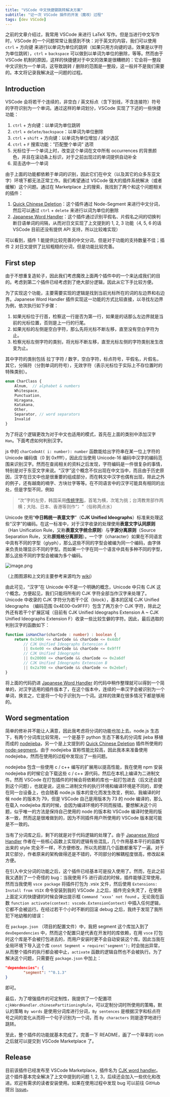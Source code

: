 ```yaml
---
title: "VSCode 中文快捷键跳转解决方案"
subtitle: "记一次 VSCode 插件的开发（魔改）过程"
tags: [dev VSCode]
---
```


之前的文章介绍过，我常用 VSCode 来进行 LaTeX 写作。但是当进行中文写作时，VSCode 的一个问题常常让我感到不快：对于英文的内容，我们可以使用 `ctrl` + 方向键 来进行以单词为单位的跳转（如果只用方向键的话，效果是以字符为单位跳转），`ctrl`  + `backspace` 可以做到以单词为单位的删除，等等。然而由于 VSCode 机制的原因，这样的快捷健对于中文的效果是很糟糕的：它会将一整段中文识别为一个单词，这导致跳转 / 删除的范围是一整段，这一般并不是我们需要的。本文将记录我解决这一问题的过程。

## Introduction

VSCode 会将若干个连续的，非空白 / 英文标点（含下划线，不含连接符）符号的字符识别为一个单词。通过这样的单词划分，VSCode 实现了下述的一些快捷功能：

1. `ctrl` + 方向键：以单词为单位跳转
2. `ctrl` + `delete/backspace`：以单词为单位删除
3. `ctrl` + `shift` + 方向键：以单词为单位增加 / 减少选区
4. `ctrl` + `F` 搜索功能：”匹配整个单词“ 选项
5. 光标位于一个单词上时，改变这个单词在文中所有 occurrences 的背景颜色，并且在滚动条上标识，对于之前出现过的单词提供自动补全
6. 双击选中一个单词

由于上面的功能都依赖于单词的识别，因此它们在中文（以及其它的众多东亚文字）环境下都无法正常工作。我们希望通过 VSCode 强大的插件系统解决（或者缓解）这个问题。通过在 Marketplace 上的搜索，我找到了两个和这个问题相关的插件：

1. [Quick Chinese Deletion](https://marketplace.visualstudio.com/items?itemName=ZacharyJia.quick-chinese-deletion)：这个插件通过 Node-Segment 来进行中文分词，然后可以通过 `ctrl` + `delete` 来进行以词为单位的删除
2. [Japanese Word Handler](https://marketplace.visualstudio.com/items?itemName=sgryjp.japanese-word-handler)：这个插件通过识别平假名、片假名之间的切换判断日语单词的间隔，从而对日文实现了上文提到的 1, 2, 3 功能（4, 5, 6 的话 VSCode 目前还没有提供 API 支持，所以比较难实现）

可以看到，插件 1 能提供比较完善的中文分词，但是对于功能的支持数量不佳；插件 2 对日文提供了比较粗糙的分词，但是功能比较完善。

## First step

由于不想重复造轮子，因此我们考虑魔改上面两个插件中的一个来达成我们的目的。考虑到第二个插件已经考虑到了绝大部分逻辑，因此从它下手比较方便。

为了实现这个功能，主要需要实现的逻辑是找到当前光标所在的词的左边界和右边界。Japanese Word Handler 插件实现这一功能的方式比较直接，以寻找左边界为例，依次执行如下步骤：

1. 如果光标位于行首，检察这一行是否为第一行，如果是的话那么左边界就是当前的光标位置，否则是上一行的行尾。
2. 如果光标的左侧是空白字符，那么先将光标不断左移，直至没有空白字符为止。
3. 检察光标左侧字符的类别，将光标不断左移，直至光标左侧的字符类别发生改变为止。

其中字符的类别包括 拉丁字符 / 数字，空白字符，标点符号，平假名，片假名，其它，分隔符（分割单词的符号），无效字符（表示光标位于实际上不存位置时的特殊类别）。

```typescript
enum CharClass {
    Alnum,  // alphabet & numbers
    Whitespace,
    Punctuation,
    Hiragana,
    Katakana,
    Other,
    Separator, // word separators
    Invalid
}
```

为了将这个逻辑更改为对于中文也适用的模式，首先在上面的类别中添加汉字 `Han`。下面考虑如何判别汉字。

js 中的 `charCodeAt( i: number): number` 函数能给出字符串在某一位上字符的 Unicode 编码值（0 到 0xffff），因此应当使用 Unicode-16 编码中汉字的编码范围来识别汉字。然而在查阅相关的资料之后发现，字符编码是一件很复杂的事情，特别是对于东亚文字来说。“汉字”这个概念不仅出现在中文当中，而且由于历史原因，汉字在日文中也是很重要的组成部分，而在韩文中汉字也偶有出现，除此之外的例子，还有越南的喃字、方块壮字等等。在不同语言中的汉字可能具有相同的出处，但是字型不同，例如

> “次”字的左旁，韩国采用[传统字形](https://zh.wikipedia.org/wiki/傳承字形)，首笔为横，次笔为挑；台湾教育部作两横；大陆、日本、香港等则作“冫”（俗称两点水）

Unicode 使用“**中日韩统一表意文字**”（**CJK Unified Ideographs**）标准来处理这些“汉字”的编码。在这一标准中，对于汉字收录的处理使用**表意文字认同原则**（Han Unification Rule，又称**表意文字统合原则**）与**字源分离原则**（Source Separation Rule，又称**原规格分离原则**）。一个字（character）如果在不同语言中具有不同的字型（glyph），那么这些不同的字型会被编为同一个编码，由字体来负责处理显示不同的字型。而如果一个字在同一个语言中具有多种不同的字型，那么这些不同的字型会被编为多个编码。

![image.png](https://p.sda1.dev/0/17316a4d38fb6a29a373d1d09b8a1da5/Te2kqplVQbicrxR.png)

（上图图源和上文的主要参考来源均为 [wiki](https://zh.wikipedia.org/zh-cn/中日韓統一表意文字)）

由此可见，“汉字”在 Unicode 中不是一个明确的概念，Unicode 中只有 CJK 这个概念。方便起见，我们只能将所有的 CJK 字符全部当作汉字来处理了。Unicode 中收录的 CJK 字符分为若干个区（block），基本的区域 CJK Unified Ideographs （编码范围 0x4E00–0x9FFF）包含了两万余个 CJK 字符，除此之外还有若干个扩展区域（目前有 CJK Unified Ideographs Extension A ~ CJK Unified Ideographs Extension F）收录一些比较生僻的字符。因此，最后选取的判别汉字的函数如下：

```typescript
function isHanChar(charCode : number) : boolean {
    return 0x3400 <= charCode && charCode <= 0x4dbf  
        // CJK Unified Ideographs Extension A
        || 0x4e00 <= charCode && charCode <= 0x9fff  
        // CJK Unified Ideographs
        || 0x20000 <= charCode && charCode <= 0x2a6df  
        // CJK Unified Ideographs Extension B
        || 0x2a700 <= charCode && charCode <= 0x2ebef;
}
```

将上面的代码扔进 [Japanese Word Handler](https://marketplace.visualstudio.com/items?itemName=sgryjp.japanese-word-handler) 的代码中稍作整理就可以得到一个简单的，对汉字适用的插件版本了，在这个版本中，连续的一串汉字会被识别为一个单词，换言之，它是将一个句子识别为一个词。这样的效果在很多情况下都是够用的。

## Word segmentation

简单的修补并不能让人满意，因此我考虑将分词的功能也加上去。node.js 生态下，有两个分词库比较常用，一个是基于 python 生态下著名的分词库 jieba 移植而成的 [nodejieba](https://github.com/yanyiwu/nodejieba)，另一个是上文提到的 [Quick Chinese Deletion](https://marketplace.visualstudio.com/items?itemName=ZacharyJia.quick-chinese-deletion) 插件所使用的 [node-segment](https://github.com/leizongmin/node-segment)。由于 nodejieba 宣称性能比较高，因此我本来准备使用 nodejieba，然而在使用的过程中发现出了一些问题。

nodejieba 包含一些使用 c / c++ 编写的扩展用以提高性能，我在使用 npm 安装 nodejieba 的时候它会下载这些 c / c++ 源代码，然后在本机上编译为二进制文件。然而 VSCode 在打包插件的时候会将依赖的库也一起打包进去（后文还会提到这个问题），也就是说，这些二进制文件的执行环境和编译环境是不同的，即使在同一台设备上，也会随着 node.js 版本的变化而发生改变，例如，我编译的时候 node 的版本为 79，但是 VSCode 自己是用版本为 73 的 node 编译的，那么在载入 nodejieba 库的时候，会因为编译环境的不同而报错。要想解决这个问题，似乎唯一的方法是保持自己使用的 node 的版本和 VSCode 编译时使用的版本一致，然而这是很难做到的，因为不同插件用户所使用的 VSCode 版本就可能是不一致的。

当有了分词库之后，剩下的就是对于代码逻辑的处理了。由于  [Japanese Word Handler](https://marketplace.visualstudio.com/items?itemName=sgryjp.japanese-word-handler) 作者在一些核心函数上实现的逻辑有些混乱，几个作用基本平行的函数写出来的 style 完全不一样，不方便修改，所以先把那几个函数都重写了一遍。对于其它部分，作者原来的架构做得还是不错的，不同部分的解耦程度很高，修改起来方便。

在引入中文分词的功能之后，这个插件已经基本可是投入使用了。然而，在此之前我又遇到了一个奇怪的 bug：当我使用 F5 进行调试的时候，插件能够正常使用，然而当我使用 `vsce package` 将插件打包为 .vsix 文件，然后使用 `Extensions: Install from VSIX` 命令安装到我的 VSCode 上之后，插件完全失灵了，在使用上面定义的快捷键的时候会弹出提示框 `Command ‘xxxx’ not found` 。无论我在函数 `function activate(context: vscode.ExtensionContext)` 中插入任何逻辑，它都不会被运行。在经过若干个小时不断的回滚 debug 之后，我终于发现了我所犯下地幼稚的错误：

在 `package.json` （项目的配置文件）中，我把 segment 这个库加入到了 `devDependencies` 中，然而这个配置只是代表在开发时的库依赖，在用 `vsce` 打包时这个库是不会被打包进去的，而用户安装时更不会自动安装这个库。因此当我在全局环境下导入这个库 `const Segment = require(‘segment’);` 时会抛出异常，从而整个插件的执行都会被中止，`activate` 函数的逻辑自然也不会被执行。为了解决这个问题，只需要在 `package.json` 中加上：

```json
"dependencies": {
        "segment": "^0.1.3"
}
```

即可。

最后，为了增强插件的可定制性，我提供了一个配置项 `cjkWordHandler.chinesePartitioningRule`，可以定制分词时所使用的策略，默认的策略 `By words` 是使用分词库进行分词，`By sentences` 是根据汉字和标点符号之间的变化从而将一个句子识别为一个词，而 `By characters` 则是逐字地进行跳转。

至此，整个插件的功能就基本完成了。完善一下 README，画了一个草率的 icon 之后就可以提交到 VSCode Marketplace 了。

## Release

目前该插件已经发布至 VSCode Marketplace，插件名为 [CJK word handler](https://marketplace.visualstudio.com/items?itemName=SharzyL.cjk-word-handler)。这个插件基本完全解决了上文中提到的问题 1, 2, 3，后续还会加入一些优化和改进。欢迎有需求的读者安装使用。如果在使用过程中发现 bug 可以前往 GitHub 提出 [Issue](https://github.com/SharzyL/cjk-word-handler/issues)。

